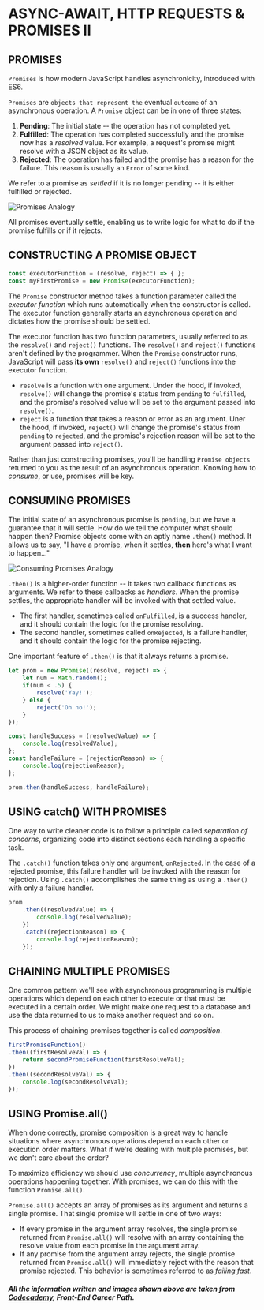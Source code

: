 # ASYNC-AWAIT, HTTP REQUESTS & PROMISES II

## PROMISES

`Promises` is how modern JavaScript handles asynchronicity, introduced with ES6.

`Promises` are `objects that represent the` eventual `outcome` of an asynchronous operation. A `Promise` object can be in one of three states:

1. **Pending**: The initial state -- the operation has not completed yet.
2. **Fulfilled**: The operation has completed successfully and the promise now has a _resolved_ value. For example, a request's promise might resolve with a JSON object as its value.
3. **Rejected**: The operation has failed and the promise has a reason for the failure. This reason is usually an `Error` of some kind.

We refer to a promise as _settled_ if it is no longer pending -- it is either fulfilled or rejected.

![Promises Analogy](https://content.codecademy.com/courses/learn-javascript-promises/Art-346-01.svg "Promises Analogy")

All promises eventually settle, enabling us to write logic for what to do if the promise fulfills or if it rejects.

## CONSTRUCTING A PROMISE OBJECT

```javascript
const executorFunction = (resolve, reject) => { };
const myFirstPromise = new Promise(executorFunction);
```

The `Promise` constructor method takes a function parameter called the _executor function_ which runs automatically when the constructor is called. The executor function generally starts an asynchronous operation and dictates how the promise should be settled.

The executor function has two function parameters, usually referred to as the `resolve()` and `reject()` functions. The `resolve()` and `reject()` functions aren't defined by the programmer. When the `Promise` constructor runs, JavaScript will pass **its own** `resolve()` and `reject()` functions into the executor function.

+ `resolve` is a function with one argument. Under the hood, if invoked, `resolve()` will change the promise's status from `pending` to `fulfilled`, and the promise's resolved value will be set to the argument passed into `resolve()`.
+ `reject` is a function that takes a reason or error as an argument. Uner the hood, if invoked, `reject()` will change the promise's status from `pending` to `rejected`, and the promise's rejection reason will be set to the argument passed into `reject()`.

Rather than just constructing promises, you'll be handling `Promise objects` returned to you as the result of an asynchronous operation. Knowing how to _consume_, or use, promises will be key.

## CONSUMING PROMISES

The initial state of an asynchronous promise is `pending`, but we have a guarantee that it will settle. How do we tell the computer what should happen then? Promise objects come with an aptly name `.then()` method. It allows us to say, "I have a promise, when it settles, **then** here's what I want to happen..."

![Consuming Promises Analogy](https://content.codecademy.com/courses/updated_images/Art-347_v1_Updated_1-01.svg "Consuming Promises Analogy")

`.then()` is a higher-order function -- it takes two callback functions as arguments. We refer to these callbacks as _handlers_. When the promise settles, the appropriate handler will be invoked with that settled value.

+ The first handler, sometimes called `onFulfilled`, is a success handler, and it should contain the logic for the promise resolving.
+ The second handler, sometimes called `onRejected`, is a failure handler, and it should contain the logic for the promise rejecting.

One important feature of `.then()` is that it always returns a promise.

```javascript
let prom = new Promise((resolve, reject) => {
    let num = Math.random();
    if(num < .5) {
        resolve('Yay!');
    } else {
        reject('Oh no!');
    }
});

const handleSuccess = (resolvedValue) => {
    console.log(resolvedValue);
};
const handleFailure = (rejectionReason) => {
    console.log(rejectionReason);
};

prom.then(handleSuccess, handleFailure);
```

## USING catch() WITH PROMISES

One way to write cleaner code is to follow a principle called *separation of concerns*, organizing code into distinct sections each handling a specific task.

The `.catch()` function takes only one argument, `onRejected`. In the case of a rejected promise, this failure handler will be invoked with the reason for rejection. Using `.catch()` accomplishes the same thing as using a `.then()` with only a failure handler.

```javascript
prom
    .then((resolvedValue) => {
        console.log(resolvedValue);
    })
    .catch((rejectionReason) => {
        console.log(rejectionReason);
    });
```

## CHAINING MULTIPLE PROMISES

One common pattern we'll see with asynchronous programming is multiple operations which depend on each other to execute or that must be executed in a certain order. We might make one request to a database and use the data returned to us to make another request and so on.

This process of chaining promises together is called *composition*.

```javascript
firstPromiseFunction()
.then((firstResolveVal) => {
    return secondPromiseFunction(firstResolveVal);
})
.then((secondResolveVal) => {
    console.log(secondResolveVal);
});
```

## USING Promise.all()

When done correctly, promise composition is a great way to handle situations where asynchronous operations depend on each other or execution order matters. What if we're dealing with multiple promises, but we don't care about the order?

To maximize efficiency we should use *concurrency*, multiple asynchronous operations happening together. With promises, we can do this with the function `Promise.all()`.

`Promise.all()` accepts an array of promises as its argument and returns a single promise.
That single promise will settle in one of two ways:

+ If every promise in the argument array resolves, the single promise returned from `Promise.all()` will resolve with an array containing the resolve value from each promise in the argument array.
+ If any promise from the argument array rejects, the single promise returned from `Promise.all()` will immediately reject with the reason that promise rejected. This behavior is sometimes referred to as *failing fast*.


##### _All the information written and images shown above are taken from [Codecademy](https://www.codecademy.com), **Front-End Career Path**._
